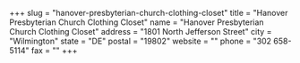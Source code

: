 +++
slug = "hanover-presbyterian-church-clothing-closet"
title = "Hanover Presbyterian Church Clothing Closet"
name = "Hanover Presbyterian Church Clothing Closet"
address = "1801 North Jefferson Street"
city = "Wilmington"
state = "DE"
postal = "19802"
website = ""
phone = "302 658-5114"
fax = ""
+++
